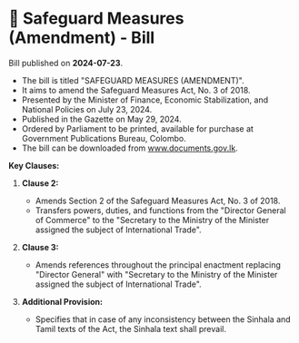 # 📄  Safeguard Measures (Amendment) - Bill

Bill published on **2024-07-23**.

- The bill is titled "SAFEGUARD MEASURES (AMENDMENT)".
- It aims to amend the Safeguard Measures Act, No. 3 of 2018.
- Presented by the Minister of Finance, Economic Stabilization, and National Policies on July 23, 2024.
- Published in the Gazette on May 29, 2024.
- Ordered by Parliament to be printed, available for purchase at Government Publications Bureau, Colombo.
- The bill can be downloaded from www.documents.gov.lk.

**Key Clauses:**
1. **Clause 2:**
   - Amends Section 2 of the Safeguard Measures Act, No. 3 of 2018.
   - Transfers powers, duties, and functions from the "Director General of Commerce" to the "Secretary to the Ministry of the Minister assigned the subject of International Trade".

2. **Clause 3:**
   - Amends references throughout the principal enactment replacing "Director General" with "Secretary to the Ministry of the Minister assigned the subject of International Trade".

3. **Additional Provision:**
   - Specifies that in case of any inconsistency between the Sinhala and Tamil texts of the Act, the Sinhala text shall prevail.
